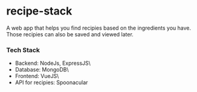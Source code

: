 # recipe-stack

A web app that helps you find recipies based on the ingredients you have. Those recipies can also be saved and viewed later.

### Tech Stack
- Backend: NodeJs, ExpressJS\
- Database: MongoDB\
- Frontend: VueJS\
- API for recipies: Spoonacular

